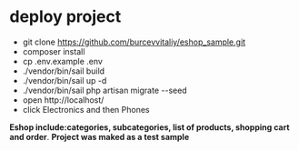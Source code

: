 # deploy project
- git clone https://github.com/burcevvitaliy/eshop_sample.git
- composer install
- cp .env.example .env
- ./vendor/bin/sail build
- ./vendor/bin/sail up -d
- ./vendor/bin/sail php artisan migrate --seed
- open http://localhost/ 
- click Electronics and then Phones

**Eshop include:categories, subcategories, list of products, shopping cart and order**.
**Project was maked as a test sample**
